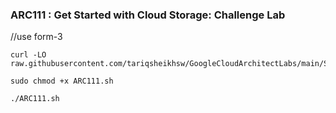 ### ARC111 : Get Started with Cloud Storage: Challenge Lab 

//use form-3
```
curl -LO raw.githubusercontent.com/tariqsheikhsw/GoogleCloudArchitectLabs/main/Solutions/ARC111.sh

sudo chmod +x ARC111.sh

./ARC111.sh
```

